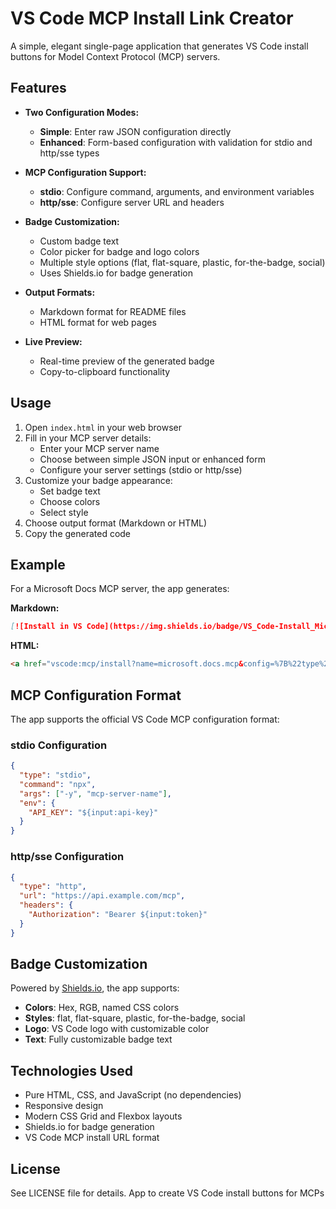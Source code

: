 # VS Code MCP Install Link Creator

A simple, elegant single-page application that generates VS Code install buttons for Model Context Protocol (MCP) servers.

## Features

- **Two Configuration Modes:**
  - **Simple**: Enter raw JSON configuration directly
  - **Enhanced**: Form-based configuration with validation for stdio and http/sse types

- **MCP Configuration Support:**
  - **stdio**: Configure command, arguments, and environment variables
  - **http/sse**: Configure server URL and headers

- **Badge Customization:**
  - Custom badge text
  - Color picker for badge and logo colors
  - Multiple style options (flat, flat-square, plastic, for-the-badge, social)
  - Uses Shields.io for badge generation

- **Output Formats:**
  - Markdown format for README files
  - HTML format for web pages

- **Live Preview:**
  - Real-time preview of the generated badge
  - Copy-to-clipboard functionality

## Usage

1. Open `index.html` in your web browser
2. Fill in your MCP server details:
   - Enter your MCP server name
   - Choose between simple JSON input or enhanced form
   - Configure your server settings (stdio or http/sse)
3. Customize your badge appearance:
   - Set badge text
   - Choose colors
   - Select style
4. Choose output format (Markdown or HTML)
5. Copy the generated code

## Example

For a Microsoft Docs MCP server, the app generates:

**Markdown:**

```markdown
[![Install in VS Code](https://img.shields.io/badge/VS_Code-Install_Microsoft_Docs_MCP-0098FF?style=flat-square&logo=visualstudiocode&logoColor=white)](vscode:mcp/install?name=microsoft.docs.mcp&config=%7B%22type%22%3A%22http%22%2C%22url%22%3A%22https%3A%2F%2Flearn.microsoft.com%2Fapi%2Fmcp%22%7D)
```

**HTML:**

```html
<a href="vscode:mcp/install?name=microsoft.docs.mcp&config=%7B%22type%22%3A%22http%22%2C%22url%22%3A%22https%3A%2F%2Flearn.microsoft.com%2Fapi%2Fmcp%22%7D"><img src="https://img.shields.io/badge/VS_Code-Install_Microsoft_Docs_MCP-0098FF?style=flat-square&logo=visualstudiocode&logoColor=white" alt="Install in VS Code"></a>
```

## MCP Configuration Format

The app supports the official VS Code MCP configuration format:

### stdio Configuration

```json
{
  "type": "stdio",
  "command": "npx",
  "args": ["-y", "mcp-server-name"],
  "env": {
    "API_KEY": "${input:api-key}"
  }
}
```

### http/sse Configuration

```json
{
  "type": "http",
  "url": "https://api.example.com/mcp",
  "headers": {
    "Authorization": "Bearer ${input:token}"
  }
}
```

## Badge Customization

Powered by [Shields.io](https://shields.io), the app supports:

- **Colors**: Hex, RGB, named CSS colors
- **Styles**: flat, flat-square, plastic, for-the-badge, social
- **Logo**: VS Code logo with customizable color
- **Text**: Fully customizable badge text

## Technologies Used

- Pure HTML, CSS, and JavaScript (no dependencies)
- Responsive design
- Modern CSS Grid and Flexbox layouts
- Shields.io for badge generation
- VS Code MCP install URL format

## License

See LICENSE file for details.
App to create VS Code install buttons for MCPs
